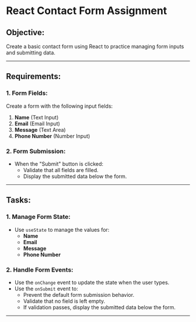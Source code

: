 # React Contact Form Assignment

## Objective:
Create a basic contact form using React to practice managing form inputs and submitting data.

---

## Requirements:

### 1. Form Fields:
Create a form with the following input fields:
1. **Name** (Text Input)
2. **Email** (Email Input)
3. **Message** (Text Area)
4. **Phone Number** (Number Input)

### 2. Form Submission:
- When the "Submit" button is clicked:
  - Validate that all fields are filled.
  - Display the submitted data below the form.

---

## Tasks:

### 1. Manage Form State:
- Use `useState` to manage the values for:
  - **Name**
  - **Email**
  - **Message**
  - **Phone Number**

### 2. Handle Form Events:
- Use the `onChange` event to update the state when the user types.
- Use the `onSubmit` event to:
  - Prevent the default form submission behavior.
  - Validate that no field is left empty.
  - If validation passes, display the submitted data below the form.

---
